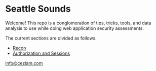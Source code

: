 # Seattle Sounds

Welcome! This repo is a conglomeration of tips, tricks, tools, and data analysis to use while doing web application security assessments.

The current sections are divided as follows:

* [Recon](/01_Recon.md)
* [Authorization and Sessions](/02_Authorization_and_Session.md)

info@ceziam.com
